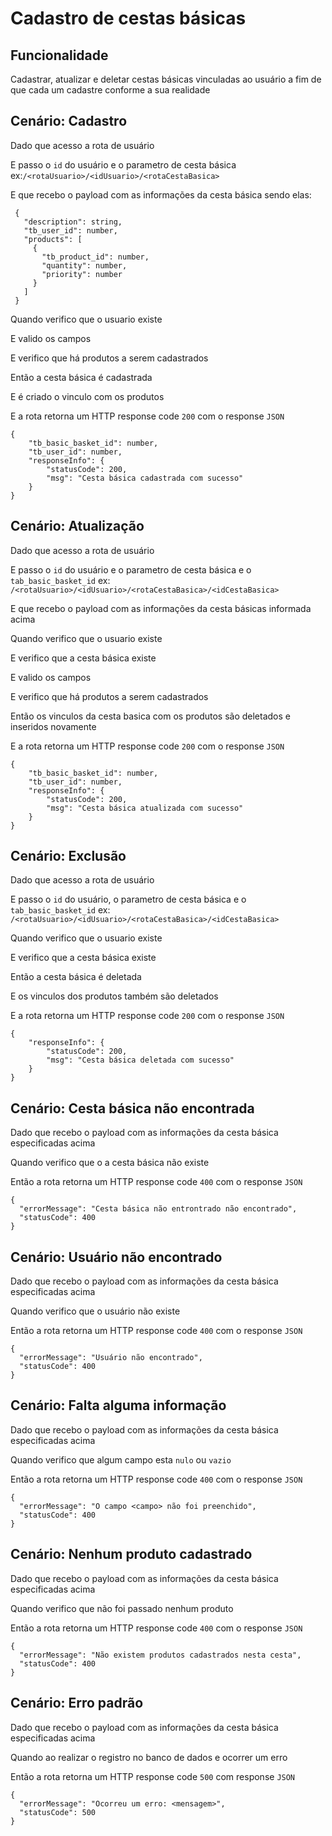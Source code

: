 # Cadastro de cestas básicas

## Funcionalidade

Cadastrar, atualizar e deletar cestas básicas vinculadas ao usuário a fim de que cada um cadastre
conforme a sua realidade

## Cenário: Cadastro

Dado que acesso a rota de usuário

E passo o `id` do usuário e o parametro de cesta básica ex:`/<rotaUsuario>/<idUsuario>/<rotaCestaBasica>`

E que recebo o payload com as informações da cesta básica sendo elas:

```
 {
   "description": string,
   "tb_user_id": number,
   "products": [
     {
       "tb_product_id": number,
       "quantity": number,
       "priority": number
     }
   ]
 }
```

Quando verifico que o usuario existe

E valido os campos

E verifico que há produtos a serem cadastrados

Então a cesta básica é cadastrada

E é criado o vinculo com os produtos

E a rota retorna um HTTP response code `200` com o response `JSON`

```
{
    "tb_basic_basket_id": number, 
    "tb_user_id": number, 
    "responseInfo": {
        "statusCode": 200, 
        "msg": "Cesta básica cadastrada com sucesso"
    }
}
```

## Cenário: Atualização

Dado que acesso a rota de usuário

E passo o `id` do usuário e o parametro de cesta básica e o `tab_basic_basket_id` ex: `/<rotaUsuario>/<idUsuario>/<rotaCestaBasica>/<idCestaBasica>`

E que recebo o payload com as informações da cesta básicas informada acima

Quando verifico que o usuario existe

E verifico que a cesta básica existe

E valido os campos

E verifico que há produtos a serem cadastrados

Então os vinculos da cesta basica com os produtos são deletados e inseridos novamente

E a rota retorna um HTTP response code `200` com o response `JSON`

```
{
    "tb_basic_basket_id": number, 
    "tb_user_id": number, 
    "responseInfo": {
        "statusCode": 200, 
        "msg": "Cesta básica atualizada com sucesso"
    }
}
```

## Cenário: Exclusão

Dado que acesso a rota de usuário

E passo o `id` do usuário, o parametro de cesta básica e o `tab_basic_basket_id` ex: `/<rotaUsuario>/<idUsuario>/<rotaCestaBasica>/<idCestaBasica>`

Quando verifico que o usuario existe

E verifico que a cesta básica existe

Então a cesta básica é deletada

E os vinculos dos produtos também são deletados

E a rota retorna um HTTP response code `200` com o response `JSON`

```
{
    "responseInfo": {
        "statusCode": 200, 
        "msg": "Cesta básica deletada com sucesso"
    }
}
```

## Cenário: Cesta básica não encontrada

Dado que recebo o payload com as informações da cesta básica especificadas acima

Quando verifico que o a cesta básica não existe

Então a rota retorna um HTTP response code `400` com o response `JSON`

```
{
  "errorMessage": "Cesta básica não entrontrado não encontrado", 
  "statusCode": 400
}
```

## Cenário: Usuário não encontrado

Dado que recebo o payload com as informações da cesta básica especificadas acima

Quando verifico que o usuário não existe

Então a rota retorna um HTTP response code `400` com o response `JSON`

```
{
  "errorMessage": "Usuário não encontrado", 
  "statusCode": 400
}
```

## Cenário: Falta alguma informação

Dado que recebo o payload com as informações da cesta básica especificadas acima

Quando verifico que algum campo esta `nulo` ou `vazio`

Então a rota retorna um HTTP response code `400` com o response `JSON`

```
{
  "errorMessage": "O campo <campo> não foi preenchido", 
  "statusCode": 400
}
```

## Cenário: Nenhum produto cadastrado

Dado que recebo o payload com as informações da cesta básica especificadas acima

Quando verifico que não foi passado nenhum produto

Então a rota retorna um HTTP response code `400` com o response `JSON`

```
{
  "errorMessage": "Não existem produtos cadastrados nesta cesta", 
  "statusCode": 400
}
```

## Cenário: Erro padrão

Dado que recebo o payload com as informações da cesta básica especificadas acima

Quando ao realizar o registro no banco de dados e ocorrer um erro

Então a rota retorna um HTTP response code `500` com response `JSON`

```
{
  "errorMessage": "Ocorreu um erro: <mensagem>", 
  "statusCode": 500
}
```
